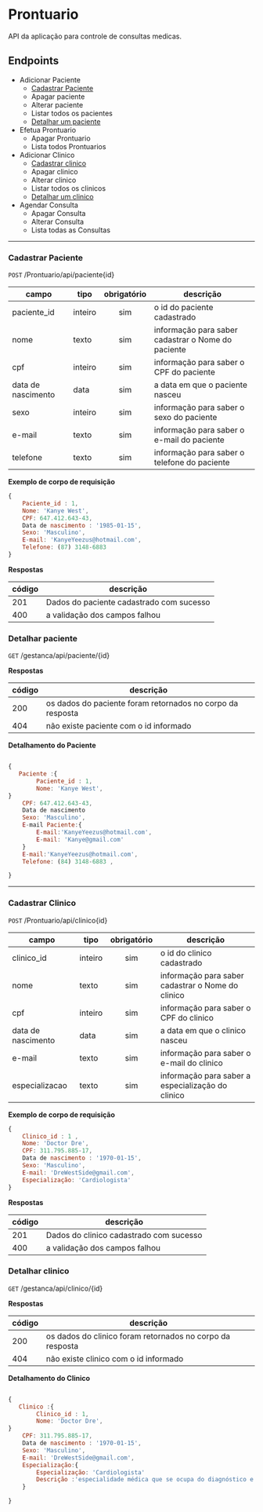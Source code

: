# Prontuario

API da aplicação para controle de consultas medicas.

## Endpoints

- Adicionar Paciente
    - [Cadastrar Paciente](#cadastrar-paciente)
    - Apagar paciente
    - Alterar paciente
    - Listar todos os pacientes
    - [Detalhar um paciente](#detalhar-paciente)
- Efetua Prontuario
    - Apagar Prontuario
    - Lista todos Prontuarios
- Adicionar Clinico
    - [Cadastrar clinico](#cadastrar-clinico)
    - Apagar clinico
    - Alterar clinico
    - Listar todos os clinicos
    - [Detalhar um clinico](#detalhar-clinico)
- Agendar Consulta
    - Apagar Consulta
    - Alterar Consulta
    - Lista todas as Consultas

---

### Cadastrar Paciente

`POST` /Prontuario/api/paciente{id}

| campo | tipo | obrigatório | descrição
|-------|------|:-------------:|----
| paciente_id | inteiro | sim | o id do paciente cadastrado
| nome | texto | sim | informação para saber cadastrar o Nome do paciente
| cpf | inteiro | sim | informação para saber o CPF do paciente
| data de nascimento | data | sim | a data em que o paciente nasceu
| sexo | inteiro | sim | informação para saber o sexo do paciente
| e-mail | texto | sim | informação para saber o  e-mail do paciente
| telefone | texto | sim | informação para saber o telefone do paciente
  
  **Exemplo de corpo de requisição**

```js 
{   
    Paciente_id : 1,
    Nome: 'Kanye West',
    CPF: 647.412.643-43,
    Data de nascimento : '1985-01-15',
    Sexo: 'Masculino',
    E-mail: 'KanyeYeezus@hotmail.com',
    Telefone: (87) 3148-6883
}
```

**Respostas**

| código | descrição
|-|-
|201| Dados do paciente cadastrado com sucesso
|400| a validação dos campos falhou

### Detalhar paciente

`GET` /gestanca/api/paciente/{id}

**Respostas**

| código | descrição
|-|-
|200| os dados do paciente foram retornados no corpo da resposta
|404| não existe paciente com o id informado


**Detalhamento do Paciente**

```js 

{
   Paciente :{
        Paciente_id : 1,
        Nome: 'Kanye West',
}
    CPF: 647.412.643-43,
    Data de nascimento
    Sexo: 'Masculino',
    E-mail Paciente:{
        E-mail:'KanyeYeezus@hotmail.com', 
        E-mail: 'Kanye@gmail.com'
    }
    E-mail:'KanyeYeezus@hotmail.com',   
    Telefone: (84) 3148-6883 ,

}
```
---
### Cadastrar Clinico

`POST` /Prontuario/api/clinico{id}

| campo | tipo | obrigatório | descrição
|-------|------|:-------------:|----
| clinico_id | inteiro | sim | o id do clinico cadastrado
| nome | texto | sim | informação para saber cadastrar o Nome do clinico
| cpf | inteiro | sim | informação para saber o CPF do clinico
| data de nascimento | data | sim | a data em que o clinico nasceu
| e-mail | texto | sim | informação para saber o  e-mail do clinico
| especializacao | texto | sim | informação para saber a especialização do clinico
  
  **Exemplo de corpo de requisição**

```js 
{
    Clinico_id : 1 ,
    Nome: 'Doctor Dre',
    CPF: 311.795.885-17,
    Data de nascimento : '1970-01-15',
    Sexo: 'Masculino',
    E-mail: 'DreWestSide@gmail.com',
    Especialização: 'Cardiologista'
}
```

**Respostas**

| código | descrição
|-|-
|201| Dados do clinico cadastrado com sucesso
|400| a validação dos campos falhou


### Detalhar clinico

`GET` /gestanca/api/clinico/{id}

**Respostas**

| código | descrição
|-|-
|200| os dados do clinico foram retornados no corpo da resposta
|404| não existe clinico com o id informado


**Detalhamento do Clinico**

```js 

{
   Clinico :{
        Clinico_id : 1,
        Nome: 'Doctor Dre',
}
    CPF: 311.795.885-17,
    Data de nascimento : '1970-01-15',
    Sexo: 'Masculino',
    E-mail: 'DreWestSide@gmail.com',
    Especialização:{
        Especialização: 'Cardiologista'
        Descrição :'especialidade médica que se ocupa do diagnóstico e tratamento das doenças que acometem o coração e componentes do sistema circulatório'
    }

}

```



